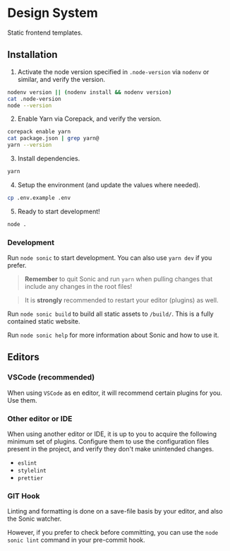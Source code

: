 # Design System

Static frontend templates.

## Installation

1. Activate the node version specified in `.node-version` via `nodenv` or similar, and verify the version.

```zsh
nodenv version || (nodenv install && nodenv version)
cat .node-version
node --version
```

2. Enable Yarn via Corepack, and verify the version.

```zsh
corepack enable yarn
cat package.json | grep yarn@
yarn --version
```

3. Install dependencies.

```zsh
yarn
```

4. Setup the environment (and update the values where needed).

```zsh
cp .env.example .env
```

5. Ready to start development!

```zsh
node .
```

### Development

Run `node sonic` to start development. You can also use `yarn dev` if you prefer.

> **Remember** to quit Sonic and run `yarn` when pulling changes that include any changes in the root files!

> It is **strongly** recommended to restart your editor (plugins) as well.

Run `node sonic build` to build all static assets to `/build/`.
This is a fully contained static website.

Run `node sonic help` for more information about Sonic and how to use it.

## Editors

### VSCode (recommended)

When using `VSCode` as en editor, it will recommend certain plugins for you.
Use them.

### Other editor or IDE

When using another editor or IDE, it is up to you to acquire the following minimum set of plugins.
Configure them to use the configuration files present in the project, and verify they don't make unintended changes.

- `eslint`
- `stylelint`
- `prettier`

### GIT Hook

Linting and formatting is done on a save-file basis by your editor, and also the Sonic watcher.

However, if you prefer to check before committing, you can use the `node sonic lint` command in your pre-commit hook.
